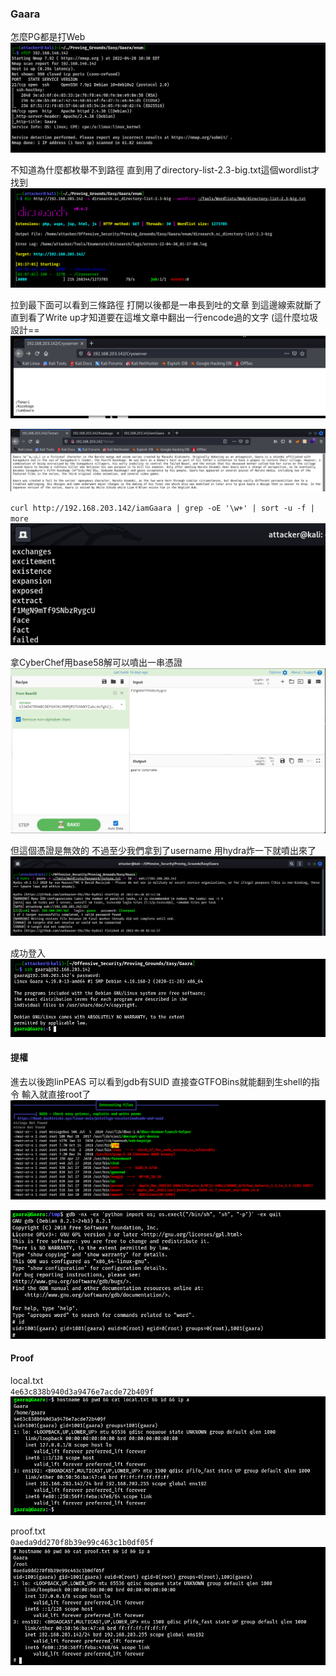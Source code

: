 ### Gaara  
  
怎麼PG都是打Web  
![](images/ZH9kac1.png)  
  
不知道為什麼都枚舉不到路徑 直到用了directory-list-2.3-big.txt這個wordlist才找到  
![](images/gEQw0Ft.png)  
  
拉到最下面可以看到三條路徑 打開以後都是一串長到吐的文章 到這邊線索就斷了 直到看了Write up才知道要在這堆文章中翻出一行encode過的文字 (這什麼垃圾設計==  
![](images/JrdO7EO.png)  
  
![](images/DgmHbFc.png)  
  
`curl http://192.168.203.142/iamGaara | grep -oE '\w+' | sort -u -f | more`  
![](images/PtKwETQ.png)  
  
拿CyberChef用base58解可以噴出一串憑證  
![](images/3D1OJC2.png)  
  
但這個憑證是無效的 不過至少我們拿到了username 用hydra炸一下就噴出來了  
![](images/FZdHCBY.png)  
  
成功登入  
![](images/OHy115J.png)  
  
#### 提權  
  
進去以後跑linPEAS 可以看到gdb有SUID 直接查GTFOBins就能翻到生shell的指令 輸入就直接root了  
![](images/KwGSB84.png)  
  
![](images/uUbDHwI.png)  
  
#### Proof  
  
local.txt  
`4e63c838b940d3a9476e7acde72b409f`  
![](images/LTbyi0A.png)  
  
proof.txt  
`0aeda9dd270f8b39e99c463c1b0df05f`  
![](images/ls2Ecdo.png)